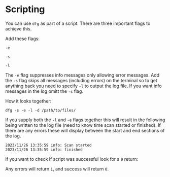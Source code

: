 # Scripting

You can use `dfg` as part of a script. There are three important flags to achieve this. 

Add these flags:

`-e`

`-s`

`-l`

The `-e` flag suppresses info messages only allowing error messages. Add the `-s` flag skips all messages (including errors) on the terminal so to get anything back you need to specify `-l` to output the log file. If you want info messages in the log omitt the `-s` flag.

How it looks together:

	dfg -s -e -l -d /path/to/files/


If you supply both the `-l` and `-e` flags together this will result in the following being written to the log file (need to know time scan started or finished). If there are any errors these will display between the start and end sections of the log.

	2023/11/26 13:35:59 info: Scan started
	2023/11/26 13:35:59 info: finished

If you want to check if script was successful look for a `0` return:

Any errors will return `1`, and success will return `0`.


